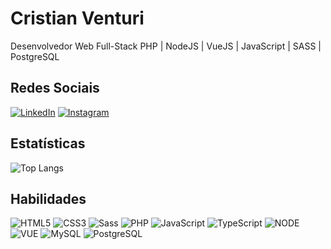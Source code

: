 # Cristian Venturi
Desenvolvedor Web Full-Stack PHP | NodeJS | VueJS | JavaScript | SASS | PostgreSQL 

## Redes Sociais
[![LinkedIn](https://img.shields.io/badge/LinkedIn-000?style=for-the-badge&logo=linkedin&logoColor=0E76A8)](https://www.linkedin.com/in/cristian-venturi-3aa689119/) 
[![Instagram](https://img.shields.io/badge/Instagram-000?style=for-the-badge&logo=instagram)](https://www.instagram.com/crisventuri/)

## Estatísticas 
![Top Langs](https://github-readme-stats-git-masterrstaa-rickstaa.vercel.app/api/top-langs/?username=cristianventuri&layout=compact&bg_color=000&border_color=30A3DC&title_color=c3107d&text_color=FFF)

## Habilidades
![HTML5](https://img.shields.io/badge/HTML5-dcd7cc?style=for-the-badge&logo=html5) 
![CSS3](https://img.shields.io/badge/CSS3-dcd7cc?style=for-the-badge&logo=css3&logoColor=264CE4)
![Sass](https://img.shields.io/badge/Sass-dcd7cc?style=for-the-badge&logo=sass)
![PHP](https://img.shields.io/badge/PHP-dcd7cc?style=for-the-badge&logo=php)
![JavaScript](https://img.shields.io/badge/JavaScript-dcd7cc?style=for-the-badge&logo=javascript)
![TypeScript](https://img.shields.io/badge/TypeScript-dcd7cc?style=for-the-badge&logo=typescript)
![NODE](https://img.shields.io/badge/NODE-dcd7cc?style=for-the-badge&logo=nodedotjs)
![VUE](https://img.shields.io/badge/VUE-dcd7cc?style=for-the-badge&logo=vuedotjs)
![MySQL](https://img.shields.io/badge/MySQL-dcd7cc?style=for-the-badge&logo=mysql)
![PostgreSQL](https://img.shields.io/badge/PostgreSQL-dcd7cc?style=for-the-badge&logo=postgresql)


<!--
**cristianventuri/cristianventuri** is a ✨ _special_ ✨ repository because its `README.md` (this file) appears on your GitHub profile.

Here are some ideas to get you started:

- 🔭 I’m currently working on ...
- 🌱 I’m currently learning ...
- 👯 I’m looking to collaborate on ...
- 🤔 I’m looking for help with ...
- 💬 Ask me about ...
- 📫 How to reach me: ...
- 😄 Pronouns: ...
- ⚡ Fun fact: ...
-->

